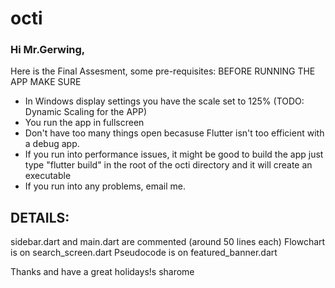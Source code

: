 # octi

### Hi Mr.Gerwing,
Here is the Final Assesment, some pre-requisites:
BEFORE RUNNING THE APP MAKE SURE
 - In Windows display settings you have the scale set to 125% (TODO: Dynamic Scaling for the APP)
 - You run the app in fullscreen
 - Don't have too many things open becasuse Flutter isn't too efficient with a debug app.
 - If you run into performance issues, it might be good to build the app just type "flutter build" in the root of the octi directory and it will create an executable 
 - If you run into any problems, email me.

## DETAILS:
sidebar.dart and main.dart are commented (around 50 lines each)
Flowchart is on search_screen.dart
Pseudocode is on featured_banner.dart
    
Thanks and have a great holidays!s
sharome
